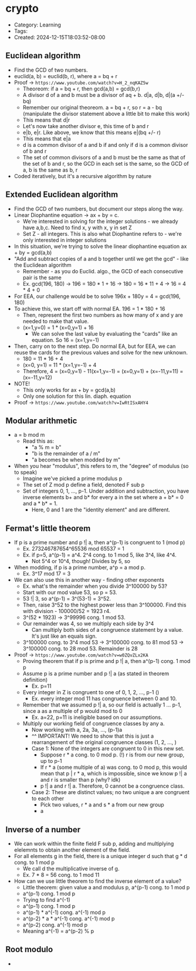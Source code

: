 crypto
======
- Category: Learning
- Tags: 
- Created: 2024-12-15T18:03:52-08:00






## Euclidean algorithm
- Find the GCD of two numbers.
- euclid(a, b) = euclid(b, r), where a = bq + r
- Proof -> `https://www.youtube.com/watch?v=H_2_nqKAZ5w`
	- Theoreom: if a = bq + r, then gcd(a,b) = gcd(b,r)
	- A divisor d of a and b must be a divisor of aq + b. d|a, d|b, d|(a +/- bq)
	- Remember our original theoreom. a = bq + r, so r = a - bq (manipulate the divisor statement above a little bit to make this work)
	- This means that d|r
	- Let's now take another divisor e, this time of b and r
	- e|b, e|r. Like above, we know that this means e|(bq +/- r)
	- This means that e|a
	- d is a common divisor of a and b if and only if d is a common divisor of b and r
	- The set of common divisors of a and b must be the same as that of the set of b and r, so the GCD in each set is the same, so the GCD of a, b is the same as b, r
- Coded iteratively, but it's a recursive algorithm by nature

## Extended Euclidean algorithm
- Find the GCD of two numbers, but document our steps along the way.
- Linear Diophantine equation -> ax + by = c.
	- We're interested in solving for the integer solutions - we already have a,b,c. Need to find x, y with x, y in set Z
	- Set Z - all integers. This is also what Diophantine refers to - we're only interested in integer solutions
- In this situation, we're trying to solve the linear diophantine equation ax + by = gcd(a,b)
- "Add and subtract copies of a and b together until we get the gcd" - like the Euclidean algorithm
	- Remember - as you do Euclid. algo., the GCD of each consecutive pair is the same
	- Ex. gcd(196, 180) -> 196 = 180 * 1 + 16 -> 180 = 16 * 11 + 4 -> 16 = 4 * 4 + 0
- For EEA, our challenge would be to solve 196x + 180y = 4 = gcd(196, 180)
- To achieve this, we start off with normal EA. 196 = 1 * 180 + 16
	- Then, represent the first two numbers as how many of x and y are needed to make that value.
	- (x=1,y=0) = 1 * (x=0,y=1) + 16
		- We can solve the last value by evaluating the "cards" like an equation. So 16 = (x=1,y=-1)
- Then, carry on to the next step. Do normal EA, but for EEA, we can reuse the cards for the previous values and solve for the new unknown.
	- 180 = 11 * 16 + 4
	- (x=0, y=1) = 11 * (x=1,y=-1) + 4
	- Therefore, 4 = (x=0,y=1) - 11(x=1,y=-1) = (x=0,y=1) + (x=-11,y=11) = (x=-11,y=12)
- NOTE!
	- This only works for ax + by = gcd(a,b)
	- Only one solution for this lin. diaph. equation
- Proof -> `https://www.youtube.com/watch?v=IwRtISxAHY4`

## Modular arithmetic
- a = b mod m
	- Read this as:
		- "a % m = b"
		- "b is the remainder of a / m"
		- "a becomes be when modded by m"
- When you hear "modulus", this refers to m, the "degree" of modulus (so to speak)
	- Imagine we've picked a prime modulus p
	- The set of Z mod p define a field, denoted F sub p
	- Set of integers 0, 1, ..., p-1. Under addition and subtraction, you have inverse elements b+ and b* for every a in the set where a + b* = 0 and a * b* = 1. 
		- Here, 0 and 1 are the "identity element" and are different.

## Fermat's little theorem
- If p is a prime number and p !| a, then a^(p-1) is congruent to 1 (mod p)
	- Ex. 273246787654^65536 mod 65537 = 1
	- Ex. if p=5, a^(p-1) = a^4. 2^4 cong. to 1 mod 5, like 3^4, like 4^4. 
		- Not 5^4 or 10^4, though! Divides by 5, so 
- When modding, if p is a prime number, a^p = a mod p.
	- Ex. 3^17 mod 17 = 3
- We can also use this in another way - finding other exponents
	- Ex. what's the remainder when you divide 3^100000 by 53?
	- Start with our mod value 53, so p = 53.
	- 53 !| 3, so a^(p-1) = 3^(53-1) = 3^52.
	- Then, raise 3^52 to the highest power less than 3^100000. Find this with division - 100000/52 = 1923 r4.
	- 3^(52 * 1923) -> 3^99996 cong. 1 mod 53. 
	- Our remainder was 4, so we multiply each side by 3^4
		- Can multiply both sides of a congruence statement by a value. It's just like an equals sign.
	- 3^100000 cong. to 3^4 mod 53 -> 3^100000 cong. to 81 mod 53 -> 3^100000 cong. to 28 mod 53. Remainder is 28
- Proof -> `https://www.youtube.com/watch?v=w0ZQvZLx2KA`
	- Proving theorem that if p is prime and p !| a, then a^(p-1) cong. 1 mod p
	- Assume p is a prime number and p !| a (as stated in theorem definition)
		- Ex. p=11
	- Every integer in Z is congruent to one of 0, 1, 2, ..., p-1 ()
		- Ex. every integer mod 11 has congruence between 0 and 10.
	- Remember that we assumed p !| a, so our field is actually 1 ... p-1, since a as a multiple of p would mod to 0
		- Ex. a=22, p=11 is ineligible based on our assumptions.
	- Multiply our working field of congruence classes by any a. 
		- Now working with a, 2a, 3a, ..., (p-1)a
		- ^^ IMPORTANT! We need to show that this is just a rearrangement of the original congruence classes (1, 2, ..., )
		- Case 1: None of the integers are congruent to 0 in this new set.
			- Suppose r * a cong. to 0 mod p. (!) r is from our new group, up to p-1
			- If r * a (some multiple of a) was cong. to 0 mod p, this would mean that p | r * a, which is impossible, since we know p !| a and r is smaller than p (why? idk)
			- p !| a and r !| a. Therefore, 0 cannot be a congruence class.
		- Case 2: These are distinct values; no two unique a are congruent to each other
			- Pick two values, r * a and s * a from our new group
			- a


## Inverse of a number

- We can work within the finite field F sub p, adding and multiplying elelemnts to obtain another element of the field.
- For all elements g in the field, there is a unique integer d such that g * d cong. to 1 mod p
	- We call d the multiplicative inverse of g. 
	- Ex. 7 * 8 = 56 cong. to 1 mod 11
- How can we use little theorem to find the inverse element of a value?
	- Little theorem: given value a and modulus p, a^(p-1) cong. to 1 mod p 
	- a^(p-1) cong. 1 mod p
	- Trying to find a^(-1)
	- a^(p-1) cong. 1 mod p
	- a^(p-1) * a^(-1) cong. a^(-1) mod p
	- a^(p-2) * a * a^(-1) cong. a^(-1) mod p
	- a^(p-2) cong. a^(-1) mod p
	- Meaning a^(-1) = a^(p-2) % p

## Root modulo

- 

